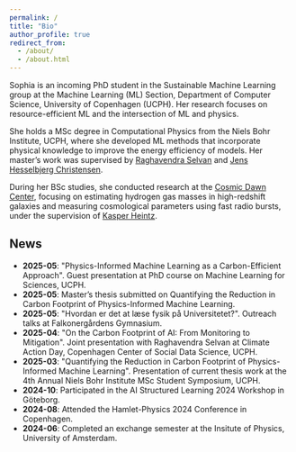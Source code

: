 ```yaml
---
permalink: /
title: "Bio"
author_profile: true
redirect_from: 
  - /about/
  - /about.html
---
```


Sophia is an incoming PhD student in the Sustainable Machine Learning group at the Machine Learning (ML) Section, Department of Computer Science, University of Copenhagen (UCPH). Her research focuses on resource-efficient ML and the intersection of ML and physics.

She holds a MSc degree in Computational Physics from the Niels Bohr Institute, UCPH, where she developed ML methods that incorporate physical knowledge to improve the energy efficiency of models. Her master’s work was supervised by [Raghavendra Selvan](https://raghavian.github.io/) and [Jens Hesselbjerg Christensen](https://scholar.google.dk/citations?user=kFbQdMYAAAAJ&hl=en). 

During her BSc studies, she conducted research at the [Cosmic Dawn Center](https://cosmicdawn.dk/), focusing on estimating hydrogen gas masses in high-redshift galaxies and measuring cosmological parameters using fast radio bursts, under the supervision of [Kasper Heintz](https://keheintz.github.io/).
 



## News
* **2025-05**: "Physics-Informed Machine Learning as a Carbon-Efficient Approach". Guest presentation at PhD course on Machine Learning for Sciences, UCPH.
* **2025-05**: Master’s thesis submitted on Quantifying the Reduction in Carbon Footprint of Physics-Informed Machine Learning.
* **2025-05**: "Hvordan er det at læse fysik på Universitetet?". Outreach talks at Falkonergårdens Gymnasium.  
* **2025-04**: "On the Carbon Footprint of AI: From Monitoring to Mitigation". Joint presentation with Raghavendra Selvan at Climate Action Day, Copenhagen Center of Social Data Science, UCPH.
* **2025-03**: "Quantifying the Reduction in Carbon Footprint of Physics-Informed Machine Learning". Presentation of current thesis work at the 4th Annual Niels Bohr Institute MSc Student Symposium, UCPH.
* **2024-10**: Participated in the AI Structured Learning 2024 Workshop in Göteborg.
* **2024-08**: Attended the Hamlet-Physics 2024 Conference in Copenhagen.
* **2024-06**: Completed an exchange semester at the Insitute of Physics, University of Amsterdam.


<!--
* **2023-05**: First-author paper published in [Astronomy & Astrophysics](https://www.aanda.org/articles/aa/pdf/2024/05/aa46878-23.pdf) on calibrating far-infrared oxygen emission lines to estimate hydrogen gas masses in high-redshift galaxies.
* **2022-08**: Attended the Astromatic Summer School at the University of Montreal.
* **2022-06**: Defended my bachelor’s thesis on measuring cosmological parameters with fast radio bursts.
* **2022-05**: Participated in the Annual Danish Astronomy Meeting in Middelfart.
* **2021-08**: Attended the Nordic Optical Telescope Summer School in Las Palmas.
-->
